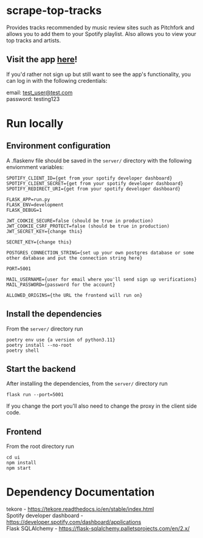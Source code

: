 # scrape-top-tracks
Provides tracks recommended by music review sites such as Pitchfork and allows you to add them to your Spotify playlist. Also allows you to view your top tracks and artists.

## Visit the app [here](https://top-tracks-a3b9b29d489d.herokuapp.com/)!

If you'd rather not sign up but still want to see the app's functionality, you can log in with the following credentials:

email: test_user@test.com  
password: testing123

# Run locally
## Environment configuration
A .flaskenv file should be saved in the `server/` directory with the following enviornment variables:
```
SPOTIFY_CLIENT_ID={get from your spotify developer dashboard}
SPOTIFY_CLIENT_SECRET={get from your spotify developer dashboard}
SPOTIFY_REDIRECT_URI={get from your spotify developer dashboard}

FLASK_APP=run.py
FLASK_ENV=development
FLASK_DEBUG=1

JWT_COOKIE_SECURE=false (should be true in production)
JWT_COOKIE_CSRF_PROTECT=false (should be true in production)
JWT_SECRET_KEY={change this}

SECRET_KEY={change this}

POSTGRES_CONNECTION_STRING={set up your own postgres database or some other database and put the connection string here}

PORT=5001

MAIL_USERNAME={user for email where you'll send sign up verifications}
MAIL_PASSWORD={password for the account}

ALLOWED_ORIGINS={the URL the frontend will run on}
```

## Install the dependencies
From the `server/` directory run
```
poetry env use {a version of python3.11}
poetry install --no-root
poetry shell
```

## Start the backend
After installing the dependencies, from the `server/` directory run
```
flask run --port=5001
```

If you change the port you'll also need to change the proxy in the client side code.

## Frontend
From the root directory run
```
cd ui
npm install
npm start
```

# Dependency Documentation
tekore - https://tekore.readthedocs.io/en/stable/index.html  
Spotify developer dashboard - https://developer.spotify.com/dashboard/applications  
Flask SQLAlchemy - https://flask-sqlalchemy.palletsprojects.com/en/2.x/
